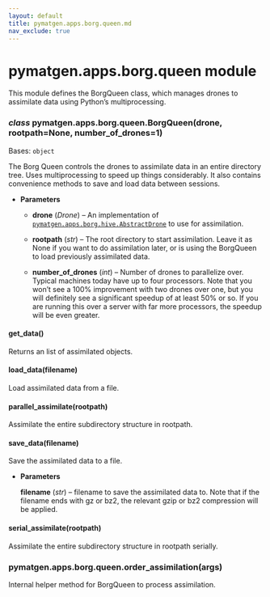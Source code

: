 ```yaml
---
layout: default
title: pymatgen.apps.borg.queen.md
nav_exclude: true
---
```


# pymatgen.apps.borg.queen module

This module defines the BorgQueen class, which manages drones to assimilate
data using Python’s multiprocessing.


### _class_ pymatgen.apps.borg.queen.BorgQueen(drone, rootpath=None, number_of_drones=1)
Bases: `object`

The Borg Queen controls the drones to assimilate data in an entire
directory tree. Uses multiprocessing to speed up things considerably. It
also contains convenience methods to save and load data between sessions.


* **Parameters**


    * **drone** (*Drone*) – An implementation of
    [`pymatgen.apps.borg.hive.AbstractDrone`](pymatgen.apps.borg.hive.md#pymatgen.apps.borg.hive.AbstractDrone) to use for
    assimilation.


    * **rootpath** (*str*) – The root directory to start assimilation. Leave it
    as None if you want to do assimilation later, or is using the
    BorgQueen to load previously assimilated data.


    * **number_of_drones** (*int*) – Number of drones to parallelize over.
    Typical machines today have up to four processors. Note that you
    won’t see a 100% improvement with two drones over one, but you
    will definitely see a significant speedup of at least 50% or so.
    If you are running this over a server with far more processors,
    the speedup will be even greater.



#### get_data()
Returns an list of assimilated objects.


#### load_data(filename)
Load assimilated data from a file.


#### parallel_assimilate(rootpath)
Assimilate the entire subdirectory structure in rootpath.


#### save_data(filename)
Save the assimilated data to a file.


* **Parameters**

    **filename** (*str*) – filename to save the assimilated data to. Note
    that if the filename ends with gz or bz2, the relevant gzip
    or bz2 compression will be applied.



#### serial_assimilate(rootpath)
Assimilate the entire subdirectory structure in rootpath serially.


### pymatgen.apps.borg.queen.order_assimilation(args)
Internal helper method for BorgQueen to process assimilation.